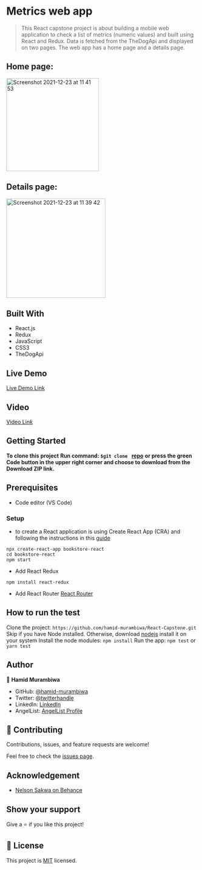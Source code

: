 
# Metrics web app 

> This React capstone project is about building a mobile web application to check a list of metrics (numeric values) and built using React and Redux. Data is fetched from the TheDogApi and displayed on two pages. The web app has a home page and a details page.

## Home page:
<img width="244" alt="Screenshot 2021-12-23 at 11 41 53" src="https://user-images.githubusercontent.com/71644515/147221304-37df1997-d2eb-4076-be5e-5dbdbb957654.png">

## Details page:
<img width="261" alt="Screenshot 2021-12-23 at 11 39 42" src="https://user-images.githubusercontent.com/71644515/147221057-e988551e-0f88-4a0f-84e3-2f776549ac4f.png">

## Built With

- React.js
- Redux
- JavaScript
- CSS3
- TheDogApi

## Live Demo

[Live Demo Link](https://mystifying-jepsen-b21475.netlify.app/)

## Video

[Video Link](https://www.loom.com/share/1e6d737d1b7c4ee399e61137cc58f36e)


## Getting Started

**To clone this project**
**Run command: ```$git clone ``` [repo](https://github.com/hamid-murambiwa/React-Capstone.git)**
**or press the green Code button in the upper right corner and choose to download from the Download ZIP link.**

## Prerequisites

- Code editor (VS Code)

### Setup

- to create a React application is using Create React App (CRA) and following the instructions in this [guide](https://reactjs.org/docs/create-a-new-react-app.html#create-react-app)
```
npx create-react-app bookstore-react
cd bookstore-react
npm start
```
-  Add React Redux
 ```
npm install react-redux
```
- Add React Router [React Router](https://v5.reactrouter.com/web/guides/quick-start)

## How to run the test
Clone the project: ```https://github.com/hamid-murambiwa/React-Capstone.git```
Skip if you have Node installed. Otherwise, download [nodejs](https://nodejs.org/en/download/) install it on your system
Install the node modules: ```npm install```
Run the app: ```npm test``` or ```yarn test```

## Author

👤 **Hamid Murambiwa**

- GitHub: [@hamid-murambiwa](https://github.com/hamid-murambiwa)
- Twitter: [@twitterhandle](https://twitter.com/Hamid87789454)
- LinkedIn: [LinkedIn](https://www.linkedin.com/in/hamid-murambiwa/)
- AngelList: [AngelList Profile](https://angel.co/u/hamid-murambiwa)

## 🤝 Contributing

Contributions, issues, and feature requests are welcome!

Feel free to check the [issues page](https://github.com/hamid-murambiwa/React-Capstone/issues).

## Acknowledgement
- [Nelson Sakwa on Behance](https://www.behance.net/gallery/31579789/Ballhead-App-(Free-PSDs))

## Show your support

Give a ⭐️ if you like this project!

## 📝 License

This project is [MIT](./MIT.md) licensed.